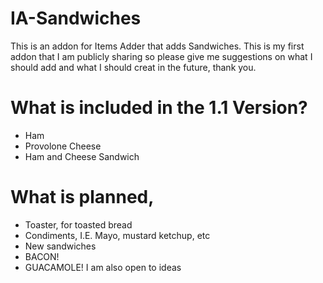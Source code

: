 # IA-Sandwiches
This is an addon for Items Adder that adds Sandwiches. This is my first addon that I am publicly sharing so please give me suggestions on what I should add and what I should creat in the future, thank you.
# What is included in the 1.1 Version?
- Ham
- Provolone Cheese
- Ham and Cheese Sandwich
# What is planned,
- Toaster, for toasted bread
- Condiments, I.E. Mayo, mustard ketchup, etc
- New sandwiches
- BACON!
- GUACAMOLE!
I am also open to ideas

